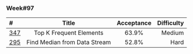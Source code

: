 ### Week#97

| #                                                                                                           | Title | Acceptance | Difficulty 
|:------------------------------------------------------------------------------------------------------------|:---------------:|:----------:|-----------:|
| [347](https://leetcode.com/problems/top-k-frequent-elements/description/)                                   | Top K Frequent Elements |  63.9%   |       Medium |
| [295](https://leetcode.com/problems/find-median-from-data-stream/description/) | Find Median from Data Stream | 52.8%   |     Hard |
